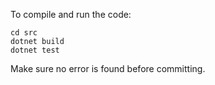 To compile and run the code:

```
cd src
dotnet build
dotnet test
```

Make sure no error is found before committing.